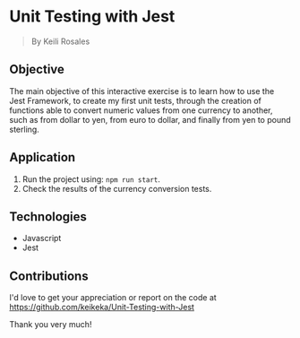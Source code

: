 # Unit Testing with Jest

> By Keili Rosales

## Objective

The main objective of this interactive exercise is to learn how to use the Jest Framework, to create my first unit tests, through the creation of functions able to convert numeric values from one currency to another, such as from dollar to yen, from euro to dollar, and finally from yen to pound sterling.

## Application

1. Run the project using: `npm run start`.
2. Check the results of the currency conversion tests.

## Technologies

- Javascript
- Jest

## Contributions

I'd love to get your appreciation or report on the code at https://github.com/keikeka/Unit-Testing-with-Jest

Thank you very much!
